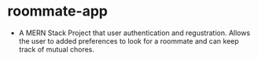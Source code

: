 # roommate-app
- A MERN Stack Project that user authentication and regustration. Allows the user to added preferences to look for a roommate and can keep track of mutual chores.

